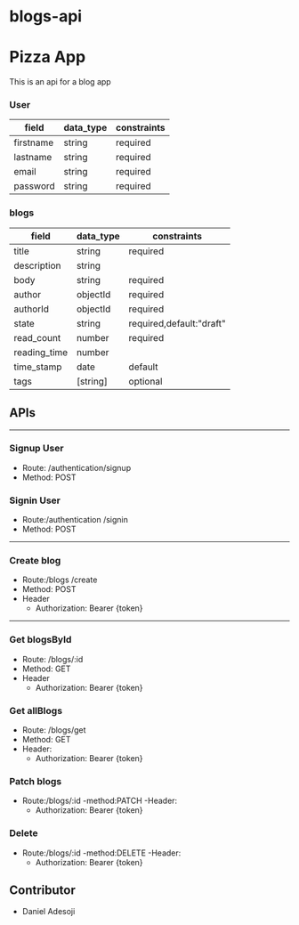 # blogs-api
# Pizza App
This is an api for a blog app

### User
| field  |  data_type | constraints  |
|---|---|---|
|  firstname | string  |  required |
|  lastname  |  string |  required |
|  email     | string  |  required |
|  password |   string |  required |


### blogs
| field  |  data_type | constraints  |
|---|---|---|
|  title |  string |  required |
|  description|   string  |    |
|  body  | string |  required  |
|  author   | objectId |  required |
|  authorId |   objectId |  required  |
|  state | string  |  required,default:"draft"|
|  read_count |  number |  required |
|  reading_time |  number |  |
|  time_stamp |  date |  default |
|  tags|  [string] | optional |




## APIs
---

### Signup User

- Route: /authentication/signup
- Method: POST

### Signin User

- Route:/authentication /signin
- Method: POST

---
### Create blog

- Route:/blogs /create
- Method: POST
- Header
    - Authorization: Bearer {token}
---
### Get blogsById

- Route: /blogs/:id
- Method: GET
- Header
    - Authorization: Bearer {token}


### Get allBlogs

- Route: /blogs/get
- Method: GET
- Header:
    - Authorization: Bearer {token}
    
### Patch blogs
- Route:/blogs/:id
-method:PATCH
-Header:
    - Authorization: Bearer {token}

### Delete
- Route:/blogs/:id
-method:DELETE
-Header:
    - Authorization: Bearer {token}
     
## Contributor
- Daniel Adesoji
